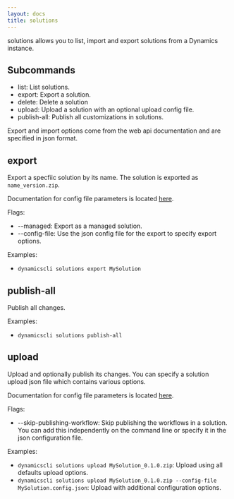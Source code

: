 ```yaml
---
layout: docs
title: solutions
---
```


solutions allows you to list, import and export solutions from a Dynamics instance.

## Subcommands
* list: List solutions.
* export: Export a solution.
* delete: Delete a solution
* upload: Upload a solution with an optional upload config file.
* publish-all: Publish all customizations in solutions.

Export and import options come from the web api documentation and are specified in json format.

## export

Export a specfiic solution by its name. The solution is exported as `name_version.zip`.

Documentation for config file parameters is located [here](https://docs.microsoft.com/en-us/dynamics365/customer-engagement/web-api/exportsolution?view=dynamics-ce-odata-9).

Flags:
* --managed: Export as a managed solution.
* --config-file: Use the json config file for the export to specify export options.

Examples:
* `dynamicscli solutions export MySolution`

## publish-all

Publish all changes.

Examples:
* `dynamicscli solutions publish-all`

## upload

Upload and optionally publish its changes. You can specify a solution upload json file which contains various options.

Documentation for config file parameters is located [here](https://docs.microsoft.com/en-us/dynamics365/customer-engagement/web-api/importsolution?view=dynamics-ce-odata-9).

Flags:
* --skip-publishing-workflow: Skip publishing the workflows in a solution. You can add this independently on the command line or specify it in the json configuration file.

Examples:
* `dynamicscli solutions upload MySolution_0.1.0.zip`: Upload using all defaults upload options.
* `dynamicscli solutions upload MySolution_0.1.0.zip --config-file MySolution.config.json`: Upload with additional configuration options.


